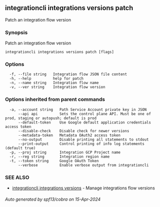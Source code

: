## integrationcli integrations versions patch

Patch an integration flow version

### Synopsis

Patch an integration flow version

```
integrationcli integrations versions patch [flags]
```

### Options

```
  -f, --file string   Integration flow JSON file content
  -h, --help          help for patch
  -n, --name string   Integration flow name
  -v, --ver string    Integration flow version
```

### Options inherited from parent commands

```
  -a, --account string   Path Service Account private key in JSON
      --api api          Sets the control plane API. Must be one of prod, staging or autopush; default is prod
      --default-token    Use Google default application credentials access token
      --disable-check    Disable check for newer versions
      --metadata-token   Metadata OAuth2 access token
      --no-output        Disable printing all statements to stdout
      --print-output     Control printing of info log statements (default true)
  -p, --proj string      Integration GCP Project name
  -r, --reg string       Integration region name
  -t, --token string     Google OAuth Token
      --verbose          Enable verbose output from integrationcli
```

### SEE ALSO

* [integrationcli integrations versions](integrationcli_integrations_versions.md)	 - Manage integrations flow versions

###### Auto generated by spf13/cobra on 15-Apr-2024
